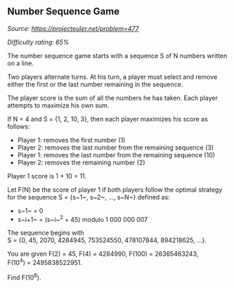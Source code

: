 Number Sequence Game
--------------------

*Source: https://projecteuler.net/problem=477*


*Difficulty rating: 65%*

The number sequence game starts with a sequence S of N numbers written
on a line.

Two players alternate turns. At his turn, a player must select and
remove either the first or the last number remaining in the sequence.

The player score is the sum of all the numbers he has taken. Each player
attempts to maximize his own sum.

If N = 4 and S = {1, 2, 10, 3}, then each player maximizes his score as
follows:

-   Player 1: removes the first number (1)
-   Player 2: removes the last number from the remaining sequence (3)
-   Player 1: removes the last number from the remaining sequence (10)
-   Player 2: removes the remaining number (2)

Player 1 score is 1 + 10 = 11.

Let F(N) be the score of player 1 if both players follow the optimal
strategy for the sequence S = {s~1~, s~2~, ..., s~N~} defined as:

-   s~1~ = 0
-   s~i+1~ = (s~i~<sup>2</sup> + 45) modulo 1 000 000 007

The sequence begins with
S = {0, 45, 2070, 4284945, 753524550, 478107844, 894218625, ...}.

You are given F(2) = 45, F(4) = 4284990, F(100) = 26365463243,
F(10<sup>4</sup>) = 2495838522951.

Find F(10<sup>8</sup>).
